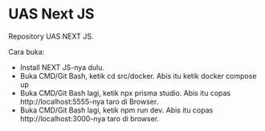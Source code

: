 # UAS Next JS
Repository UAS NEXT JS.

Cara buka: <br /> 
- Install NEXT JS-nya dulu.
- Buka CMD/Git Bash, ketik cd src/docker. Abis itu ketik docker compose up
- Buka CMD/Git Bash lagi, ketik npx prisma studio. Abis itu copas http://localhost:5555-nya taro di Browser.
- Buka CMD/Git Bash lagi, ketik npm run dev. Abis itu copas http://localhost:3000-nya taro di browser.


 
 
